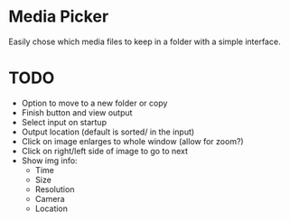 # Media Picker
Easily chose which media files to keep in a folder with a simple interface.


# TODO
- Option to move to a new folder or copy
- Finish button and view output
- Select input on startup
- Output location (default is sorted/ in the input)
- Click on image enlarges to whole window (allow for zoom?)
- Click on right/left side of image to go to next
- Show img info:
    - Time
    - Size
    - Resolution
    - Camera
    - Location
